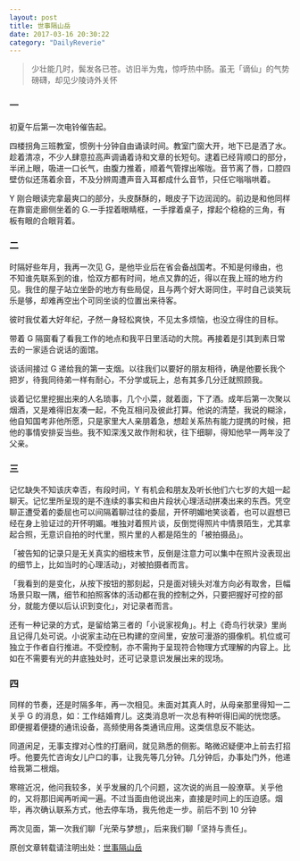```yaml
---
layout: post
title: 世事隔山岳
date: 2017-03-16 20:30:22
category: "DailyReverie"
---
```


> 少壮能几时，鬓发各已苍。访旧半为鬼，惊呼热中肠。虽无「谪仙」的气势磅礴，却见少陵诗外关怀

### 一

初夏午后第一次电铃催告起。

四楼拐角三班教室，惯例十分钟自由诵读时间。教室门窗大开，地下已是洒了水。趁着清凉，不少人肆意拉高声调诵着诗和文章的长短句。逮着已经背顺口的部分，半闭上眼，吸进一口长气，由腹力推着，顺着气管撑出喉咙。音节离了唇，口腔四壁仿似还荡着余音，不及分辨周遭声音入耳都成什么音节，只任它嗡嗡哄着。

Y 刚合眼读完拿最爽口的部分，头皮酥酥的，眼皮子下边润润的。前边是和他同样在靠窗走廊侧坐着的 G.一手捏着眼睛框，一手撑着桌子，撑起个稳稳的三角，有板有眼的合眼背着。

### 二

时隔好些年月，我再一次见 G，是他毕业后在省会备战国考。不知是何缘由，也不知谁先联系到的谁，恰双方都有时间，地点又靠的近，得以在我上班的地方约见。我住的屋子站立坐卧的地方有些局促，且与两个好大哥同住，平时自己谈笑玩乐是够，却难再空出个可同坐谈的位置出来待客。

彼时我仗着大好年纪，孑然一身轻松爽快，不见太多烦恼，也没立得住的目标。

带着 G 隔窗看了看我工作的地点和我平日里活动的大院。再接着是引其到素日常去的一家适合说话的面馆。

谈话间接过 G 递给我的第一支烟。以往我们以要好的朋友相待，确是他要长我个把岁，待我同待弟一样有耐心，不分学或玩上，总有其多几分迁就照顾我。

谈着记忆里挖掘出来的人名琐事，几个小菜，就着面，下了酒。成年后第一次聚以烟酒，又是难得旧友凑一起，不免互相问及彼此打算。他说的清楚，我说的糊涂，他自知国考非他所愿，只是家里大人亲朋着急，想趁关系热有能力提携的时候，把他的事情安排妥当些。我不知深浅又故作附和状，往下细聊，得知他早一两年没了父亲。

### 三

记忆缺失不知该庆幸否，有段时间，Y 有机会和朋友及听长他们六七岁的大姐一起聊天。记忆里所呈现的是不连续的事实和由片段状心理活动拼凑出来的东西。凭空聊正遭受着的委屈也可以间隔着聊过往的委屈，开怀明媚地笑谈着，也可以遐想已经在身上验证过的开怀明媚。唯独对着照片谈，反倒觉得照片中情景陌生，尤其拿起合照，无意识自拍的时代里，照片里的人都是陌生的「被拍摄品」。

「被告知的记录只是无关真实的细枝末节，反倒是注意力可以集中在照片没表现出的细节上，比如当时的心理活动」，对被拍摄者而言。

「我看到的是变化，从按下按钮的那刻起，只是面对镜头对准方向必有取舍，巨幅场景只取一隅，细节和拍照客体的活动都在我的控制之外，只要把握好可控的部分，就能方便以后认识到变化」，对记录者而言。

还有一种记录的方式，是留给第三者的「小说家视角」。村上《奇鸟行状录》里尚且记得几处可说。小说家主动在已构建的空间里，安放可漫游的摄像机。机位或可独立于作者自行推进。不受控制，亦不需拘于呈现符合物理方式理解的内容上。比如在不需要有光的井底独处时，还可记录意识发展出来的现场。

### 四

同样的节奏，还是时隔多年，再一次相见。未面对其真人时，从母亲那里得知一二关乎 G 的消息，如：工作结婚育儿。这类消息听一次总有种听得旧闻的恍惚感。即便握着便捷的通讯设备，高频使用各类通讯应用。这类信息反不能达。

同道闲足，无事支撑对心性的打磨间，就见熟悉的侧影。略微迟疑便冲上前去打招呼。他要先忙咨询女儿户口的事，让我先等几分钟。几分钟后，办事处门外，他递给我第二根烟。

寒暄近况，他问我较多，关乎发展的几个问题，这次说的尚且一般潦草。关乎他的，又将那旧闻再听闻一遍。不过当面由他说出来，直接是时间上的压迫感。烟毕，再次确认联系方式，他去停车场，我先他走一步。前后不到 10 分钟

两次见面，第一次我们聊「光荣与梦想」，后来我们聊「坚持与责任」。


原创文章转载请注明出处：[世事隔山岳](http://daodangege.com/dailyreverie/2017/03/16/article-for-poem-class.html)